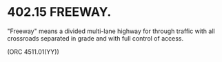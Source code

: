 402.15 FREEWAY.
===============

"Freeway" means a divided multi-lane highway for through traffic with
all crossroads separated in grade and with full control of access.

(ORC 4511.01(YY))
